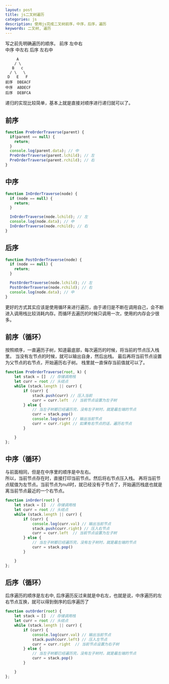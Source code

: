 ```yaml
---
layout: post
title: js二叉树遍历
categories: js
description: 使用js完成二叉树前序，中序，后序，遍历
keywords: 二叉树, 遍历
---
```

写之前先明确遍历的顺序。
前序 左中右  
中序 中左右 
后序 左右中 

```
     A
    / \
   B   c
  / \   \
 D   E   F
前序  DBEACF
中序  ABDECF
后序  DEBFCA
```
递归的实现比较简单，基本上就是直接对顺序进行递归就可以了。

## 前序
```js
function PreOrderTraverse(parent) {
  if(parent == null) {
    return;
  }
  console.log(parent.data); // 中
  PreOrderTraverse(parent.lchild); // 左
  PreOrderTraverse(parent.rchild); // 右
}
```

## 中序
```js
function InOrderTraverse(node) {
  if (node == null) {
    return;
  }

  InOrderTraverse(node.lchild); // 左
  console.log(node.data); // 中
  InOrderTraverse(node.rchild); // 右
}
```
## 后序
```js
function PostOrderTraverse(node) {
  if (node == null) {
    return;
  }

  PostOrderTraverse(node.lchild); // 左
  PostOrderTraverse(node.rchild); // 右
  console.log(node.data); // 中
}
```
更好的方式其实应该是使用循环来进行遍历，由于递归是不断在调用自己，会不断进入调用栈比较消耗内存。而循环去遍历的时候只调用一次，使用的内存会少很多。 

## 前序（循环）
按照顺序，一直遍历子树，知道最底部，每次遍历的时候，将当前的节点压入栈里。 
当没有左节点的时候，就可以输出自身，然后出栈。 
最后再将当前节点设置为父节点的右节点，开始遍历右子树。 
栈里就一直保存当前值就可以了。
```js
function PreOrderTraverse(root, k) {
    let stack = []  // 存储调用栈
    let curr = root // 头结点
    while (stack.length || curr) {
        if (curr) {
            stack.push(curr) // 压入当前
            curr = curr.left  // 当前节点设置为左子树
        } else {
            // 当左子树都已经遍历完，没有左子树时，就是最左端的节点
            curr = stack.pop()
            console.log(curr) // 输出当前节点
            curr = curr.right // 如果有右节点的话，遍历右节点
        }

    }
};
```
## 中序（循环）
与前面相同，但是在中序里的顺序是中左右。  
所以，当前节点存在时，直接打印当前节点。然后将右节点压入栈。 
再将当前节点赋值为左节点。当前节点为null时，就已经没有子节点了，开始遍历栈底也就是离当前节点最近的一个右节点。
```js
function inOrder(root) {
    let stack = []  // 存储调用栈
    let curr = root // 头结点
    while (stack.length || curr) {
        if (curr) {
            console.log(curr.val) // 输出当前节点
            stack.push(curr.right) // 压入右节点
            curr = curr.left  // 当前节点设置为左子树
        } else {
            // 当左子树都已经遍历完，没有左子树时，就是最左端的节点
            curr = stack.pop()
        }

    }
};
```
## 后序（循环）
后序遍历的顺序是左右中, 后序遍历反过来就是中右左，也就是说，中序遍历的左右节点互换，就可以得到倒序的后序遍历了

```js
function outOrder(root) {
    let stack = []  // 存储调用栈
    let curr = root // 头结点
    while (stack.length || curr) {
        if (curr) {
            console.log(curr.val) // 输出当前节点
            stack.push(curr.left) // 压入左节点
            curr = curr.right  // 当前节点设置为右子树
        } else {
            // 当左子树都已经遍历完，没有左子树时，就是最左端的节点
            curr = stack.pop()
        }

    }
};
```